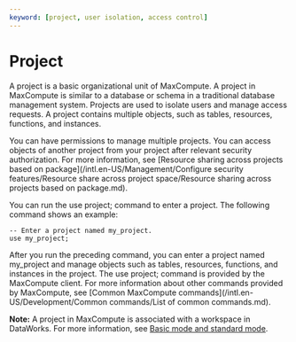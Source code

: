 ```yaml
---
keyword: [project, user isolation, access control]
---
```


# Project

A project is a basic organizational unit of MaxCompute. A project in MaxCompute is similar to a database or schema in a traditional database management system. Projects are used to isolate users and manage access requests. A project contains multiple objects, such as tables, resources, functions, and instances.

You can have permissions to manage multiple projects. You can access objects of another project from your project after relevant security authorization. For more information, see [Resource sharing across projects based on package](/intl.en-US/Management/Configure security features/Resource share across project space/Resource sharing across projects based on package.md).

You can run the use project; command to enter a project. The following command shows an example:

```
-- Enter a project named my_project.
use my_project;
```

After you run the preceding command, you can enter a project named my\_project and manage objects such as tables, resources, functions, and instances in the project. The use project; command is provided by the MaxCompute client. For more information about other commands provided by MaxCompute, see [Common MaxCompute commands](/intl.en-US/Development/Common commands/List of common commands.md).

**Note:** A project in MaxCompute is associated with a workspace in DataWorks. For more information, see [Basic mode and standard mode]().

